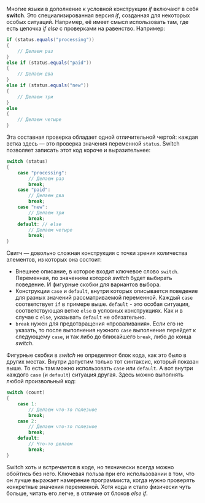 
Многие языки в дополнение к условной конструкции *if* включают в себя **switch**. Это специализированная версия *if*, созданная для некоторых особых ситуаций. Например, её имеет смысл использовать там, где есть цепочка *if else* с проверками на равенство. Например:

```cs
if (status.equals("processing"))
{
    // Делаем раз
}
else if (status.equals("paid"))
{
    // Делаем два
}
else if (status.equals("new"))
{
    // Делаем три
}
else
{
    // Делаем четыре
}
```

Эта составная проверка обладает одной отличительной чертой: каждая ветка здесь — это проверка значения переменной `status`. Switch позволяет записать этот код короче и выразительнее:

```cs
switch (status)
{
    case "processing":
        // Делаем раз
        break;
    case "paid":
        // Делаем два
        break;
    case "new":
        // Делаем три
        break;
    default: // else
        // Делаем четыре
        break;
}
```

Свитч — довольно сложная конструкция с точки зрения количества элементов, из которых она состоит:

* Внешнее описание, в которое входит ключевое слово `switch`. Переменная, по значениям которой *switch* будет выбирать поведение. И фигурные скобки для вариантов выбора.
* Конструкции `case` и `default`, внутри которых описывается поведение для разных значений рассматриваемой переменной. Каждый `case` соответствует `if` в примере выше. `default` - это особая ситуация, соответствующая ветке `else` в условных конструкциях. Как и в случае с `else`, указывать `default` не обязательно.
* `break` нужен для предотвращения «проваливания». Если его не указать, то после выполнения нужного `case` выполнение перейдет к следующему `case`, и так либо до ближайшего `break`, либо до конца *switch*.

Фигурные скобки в *switch* не определяют блок кода, как это было в других местах. Внутри допустим только тот синтаксис, который показан выше. То есть там можно использовать `case` или `default`. А вот внутри каждого `case` (и `default`) ситуация другая. Здесь можно выполнять любой произвольный код:

```cs
switch (count)
{
    case 1:
        // Делаем что-то полезное
        break;
    case 2:
        // Делаем что-то полезное
        break;
    default:
        // Что-то делаем
        break;
}
```

Switch хоть и встречается в коде, но технически всегда можно обойтись без него. Ключевая польза при его использовании в том, что он лучше выражает намерение программиста, когда нужно проверять конкретные значения переменной. Хотя кода и стало физически чуть больше, читать его легче, в отличие от блоков *else if*.
